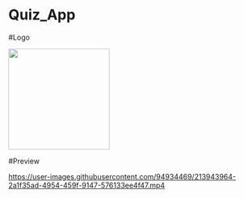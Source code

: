 # Quiz_App
#Logo


<img src="https://user-images.githubusercontent.com/94934469/213943844-1421bebb-0ca8-44f8-9d04-5b8a2269911d.png" width="200px">

#Preview

https://user-images.githubusercontent.com/94934469/213943964-2a1f35ad-4954-459f-9147-576133ee4f47.mp4

